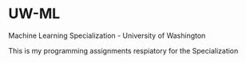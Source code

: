 # UW-ML
Machine Learning Specialization - University of Washington

This is my programming assignments respiatory for the Specialization
